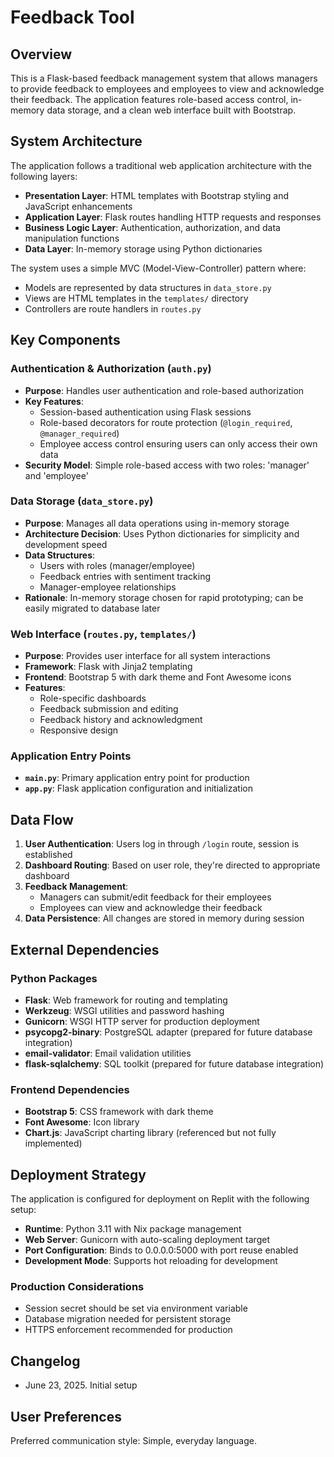# Feedback Tool

## Overview

This is a Flask-based feedback management system that allows managers to provide feedback to employees and employees to view and acknowledge their feedback. The application features role-based access control, in-memory data storage, and a clean web interface built with Bootstrap.

## System Architecture

The application follows a traditional web application architecture with the following layers:

- **Presentation Layer**: HTML templates with Bootstrap styling and JavaScript enhancements
- **Application Layer**: Flask routes handling HTTP requests and responses
- **Business Logic Layer**: Authentication, authorization, and data manipulation functions
- **Data Layer**: In-memory storage using Python dictionaries

The system uses a simple MVC (Model-View-Controller) pattern where:
- Models are represented by data structures in `data_store.py`
- Views are HTML templates in the `templates/` directory
- Controllers are route handlers in `routes.py`

## Key Components

### Authentication & Authorization (`auth.py`)
- **Purpose**: Handles user authentication and role-based authorization
- **Key Features**:
  - Session-based authentication using Flask sessions
  - Role-based decorators for route protection (`@login_required`, `@manager_required`)
  - Employee access control ensuring users can only access their own data
- **Security Model**: Simple role-based access with two roles: 'manager' and 'employee'

### Data Storage (`data_store.py`)
- **Purpose**: Manages all data operations using in-memory storage
- **Architecture Decision**: Uses Python dictionaries for simplicity and development speed
- **Data Structures**:
  - Users with roles (manager/employee)
  - Feedback entries with sentiment tracking
  - Manager-employee relationships
- **Rationale**: In-memory storage chosen for rapid prototyping; can be easily migrated to database later

### Web Interface (`routes.py`, `templates/`)
- **Purpose**: Provides user interface for all system interactions
- **Framework**: Flask with Jinja2 templating
- **Frontend**: Bootstrap 5 with dark theme and Font Awesome icons
- **Features**:
  - Role-specific dashboards
  - Feedback submission and editing
  - Feedback history and acknowledgment
  - Responsive design

### Application Entry Points
- **`main.py`**: Primary application entry point for production
- **`app.py`**: Flask application configuration and initialization

## Data Flow

1. **User Authentication**: Users log in through `/login` route, session is established
2. **Dashboard Routing**: Based on user role, they're directed to appropriate dashboard
3. **Feedback Management**:
   - Managers can submit/edit feedback for their employees
   - Employees can view and acknowledge their feedback
4. **Data Persistence**: All changes are stored in memory during session

## External Dependencies

### Python Packages
- **Flask**: Web framework for routing and templating
- **Werkzeug**: WSGI utilities and password hashing
- **Gunicorn**: WSGI HTTP server for production deployment
- **psycopg2-binary**: PostgreSQL adapter (prepared for future database integration)
- **email-validator**: Email validation utilities
- **flask-sqlalchemy**: SQL toolkit (prepared for future database integration)

### Frontend Dependencies
- **Bootstrap 5**: CSS framework with dark theme
- **Font Awesome**: Icon library
- **Chart.js**: JavaScript charting library (referenced but not fully implemented)

## Deployment Strategy

The application is configured for deployment on Replit with the following setup:

- **Runtime**: Python 3.11 with Nix package management
- **Web Server**: Gunicorn with auto-scaling deployment target
- **Port Configuration**: Binds to 0.0.0.0:5000 with port reuse enabled
- **Development Mode**: Supports hot reloading for development

### Production Considerations
- Session secret should be set via environment variable
- Database migration needed for persistent storage
- HTTPS enforcement recommended for production

## Changelog
- June 23, 2025. Initial setup

## User Preferences

Preferred communication style: Simple, everyday language.